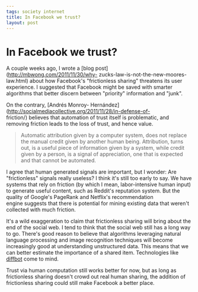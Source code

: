 ```yaml
--- 
tags: society internet
title: In Facebook we trust?
layout: post
---
```

# In Facebook we trust?

A couple weeks ago, I wrote a [blog post](http://mbwong.com/2011/11/30/why-
zucks-law-is-not-the-new-moores-law.html) about how Facebook's "frictionless
sharing" threatens its user experience. I suggested that Facebook might be
saved with smarter algorithms that better discern between "priority"
information and "junk".

On the contrary, [Andrés Monroy-
Hernández](http://socialmediacollective.org/2011/11/28/in-defense-of-
friction/) believes that automation of trust itself is problematic, and
removing friction leads to the loss of trust, and hence value.

> Automatic attribution given by a computer system, does not replace the
> manual credit given by another human being. Attribution, turns out, is a
> useful piece of information given by a system, while credit given by a person,
> is a signal of appreciation, one that is expected and that cannot be
> automated.

I agree that human generated signals are important, but I wonder: Are
"frictionless" signals really useless? I think it's still too early to say. We
have systems that rely on friction (by which I mean, labor-intensive human
input) to generate useful content, such as Reddit's reputation system. But the
quality of Google's PageRank and Netflix's recommendation engine suggests that
there is potential for mining existing data that weren't collected with much
friction.

It's a wild exaggeration to claim that frictionless sharing will bring about
the end of the social web. I tend to think that the social web still has a
long way to go. There's good reason to believe that algorithms leveraging
natural language processing and image recognition techniques will become
increasingly good at understanding unstructured data. This means that we can
better estimate the importance of a shared item. Technologies like
[diffbot](http://www.diffbot.com/) come to mind.

Trust via human computation still works better for now, but as long as
frictionless sharing doesn't crowd out real human sharing, the addition of
frictionless sharing could still make Facebook a better place.

